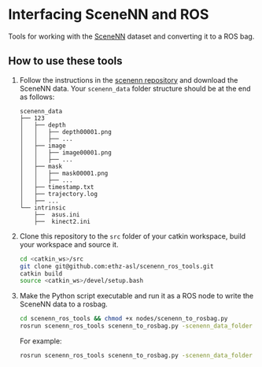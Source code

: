 # Interfacing SceneNN and ROS
Tools for working with the [SceneNN](http://people.sutd.edu.sg/~saikit/projects/sceneNN/) dataset and converting it to a ROS bag.

## How to use these tools
1. Follow the instructions in the [scenenn repository](https://github.com/scenenn/scenenn) and download the SceneNN data.
Your `scenenn_data` folder structure should be at the end as follows:

    ```
    scenenn_data
    ├── 123
    │   ├── depth
    │   │   ├── depth00001.png
    │   │   ├── ...
    │   ├── image
    │   │   ├── image00001.png
    │   │   ├── ...
    │   ├── mask
    │   │   ├── mask00001.png
    │   │   ├── ...
    │   ├── timestamp.txt
    │   ├── trajectory.log
    │   ├── ...
    └── intrinsic
        ├──  asus.ini
        ├──  kinect2.ini
    ```

2. Clone this repository to the `src` folder of your catkin workspace, build your workspace and source it.

    ```bash
    cd <catkin_ws>/src
    git clone git@github.com:ethz-asl/scenenn_ros_tools.git
    catkin build
    source <catkin_ws>/devel/setup.bash
    ```

3. Make the Python script executable and run it as a ROS node to write the SceneNN data to a rosbag.

    ```bash
    cd scenenn_ros_tools && chmod +x nodes/scenenn_to_rosbag.py
    rosrun scenenn_ros_tools scenenn_to_rosbag.py -scenenn_data_folder PATH/TO/scenenn_data -scene_id SCENE_ID -to_frame TO_FRAME -frame_step FRAME_STEP -output_bag OUTPUT_BAG
    ```

    For example:
    ```bash
    rosrun scenenn_ros_tools scenenn_to_rosbag.py -scenenn_data_folder ../../../scenenn/download/scenenn_data/ -scene_id 066 -frame_step 1 -output_bag scenenn_066.bag
    ```
